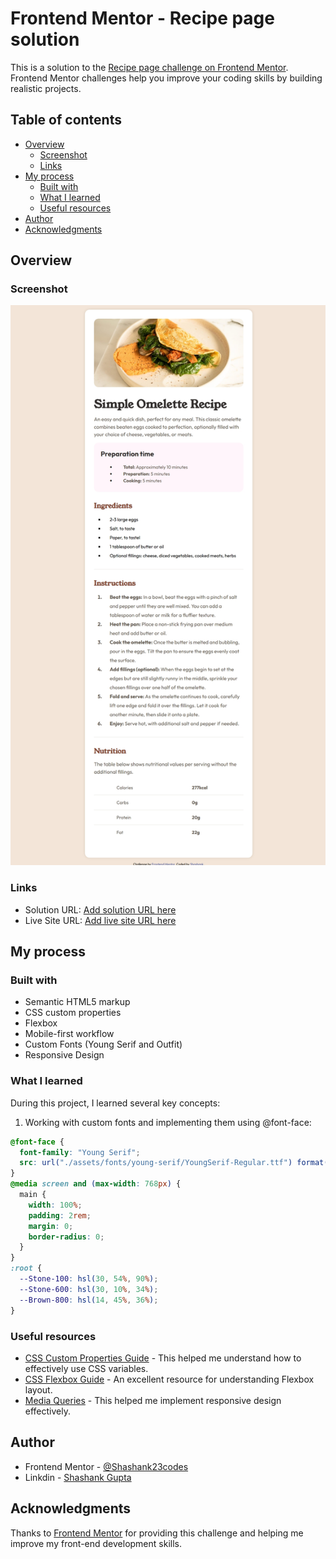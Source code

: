 # Frontend Mentor - Recipe page solution

This is a solution to the [Recipe page challenge on Frontend Mentor](https://www.frontendmentor.io/challenges/recipe-page-KiTsR8QQKm). Frontend Mentor challenges help you improve your coding skills by building realistic projects.

## Table of contents

- [Overview](#overview)
  - [Screenshot](#screenshot)
  - [Links](#links)
- [My process](#my-process)
  - [Built with](#built-with)
  - [What I learned](#what-i-learned)
  - [Useful resources](#useful-resources)
- [Author](#author)
- [Acknowledgments](#acknowledgments)

## Overview

### Screenshot

![Recipe Page Screenshot](./Screenshot.jpeg)

### Links

- Solution URL: [Add solution URL here](https://your-solution-url.com)
- Live Site URL: [Add live site URL here](https://your-live-site-url.com)

## My process

### Built with

- Semantic HTML5 markup
- CSS custom properties
- Flexbox
- Mobile-first workflow
- Custom Fonts (Young Serif and Outfit)
- Responsive Design

### What I learned

During this project, I learned several key concepts:

1. Working with custom fonts and implementing them using @font-face:

```css
@font-face {
  font-family: "Young Serif";
  src: url("./assets/fonts/young-serif/YoungSerif-Regular.ttf") format("truetype");
}
@media screen and (max-width: 768px) {
  main {
    width: 100%;
    padding: 2rem;
    margin: 0;
    border-radius: 0;
  }
}
:root {
  --Stone-100: hsl(30, 54%, 90%);
  --Stone-600: hsl(30, 10%, 34%);
  --Brown-800: hsl(14, 45%, 36%);
}
```

### Useful resources

- [CSS Custom Properties Guide](https://developer.mozilla.org/en-US/docs/Web/CSS/CSS_cascading_variables/Using_CSS_custom_properties) - This helped me understand how to effectively use CSS variables.
- [CSS Flexbox Guide](https://css-tricks.com/snippets/css/a-guide-to-flexbox/) - An excellent resource for understanding Flexbox layout.
- [Media Queries](https://developer.mozilla.org/en-US/docs/Web/CSS/CSS_media_queries) - This helped me implement responsive design effectively.

## Author

- Frontend Mentor - [@Shashank23codes](https://www.frontendmentor.io/profile/Shashank23codes)
- Linkdin - [Shashank Gupta](https://www.linkedin.com/in/shashank-gupta-238a96209)

## Acknowledgments

Thanks to [Frontend Mentor](https://www.frontendmentor.io) for providing this challenge and helping me improve my front-end development skills.
